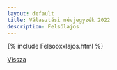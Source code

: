 ```yaml
---
layout: default
title: Választási névjegyzék 2022
description: Felsőlajos
---
```


{% include Felsooxxlajos.html %}

[Vissza](./)
